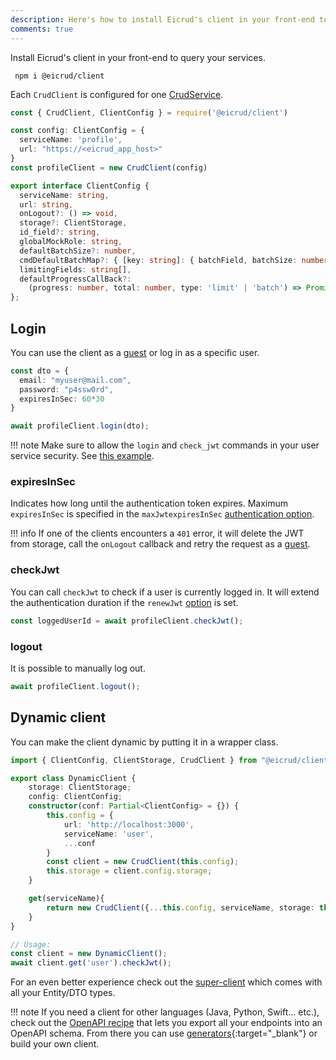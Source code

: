 ```yaml
---
description: Here's how to install Eicrud's client in your front-end to query your services.
comments: true
---
```


Install Eicrud's client in your front-end to query your services.

```
 npm i @eicrud/client
```
Each `CrudClient` is configured for one [CrudService](../services/definition.md).
```typescript
const { CrudClient, ClientConfig } = require('@eicrud/client')

const config: ClientConfig = {
  serviceName: 'profile',
  url: "https://<eicrud_app_host>"
}
const profileClient = new CrudClient(config)
```
```typescript
export interface ClientConfig { 
  serviceName: string, 
  url: string,
  onLogout?: () => void,
  storage?: ClientStorage, 
  id_field?: string,
  globalMockRole: string,
  defaultBatchSize?: number,
  cmdDefaultBatchMap?: { [key: string]: { batchField, batchSize: number} },
  limitingFields: string[],
  defaultProgressCallBack?: 
    (progress: number, total: number, type: 'limit' | 'batch') => Promise<void>,
};
```
## Login

You can use the client as a [guest](../security/roles.md) or log in as a specific user.

```typescript
const dto = {
  email: "myuser@mail.com",
  password: "p4ssw0rd",
  expiresInSec: 60*30
}

await profileClient.login(dto);
```

!!! note
    Make sure to allow the `login` and `check_jwt` commands in your user service security. See [this example](../user/service.md#authentication).
    
### expiresInSec  
Indicates how long until the authentication token expires.
Maximum `expiresInSec` is specified in the `maxJwtexpiresInSec` [authentication option](../configuration/authentication.md).

!!! info
    If one of the clients encounters a `401` error, it will delete the JWT from storage, call the `onLogout` callback and retry the request as a [guest](../security/roles.md).

### checkJwt

You can call `checkJwt` to check if a user is currently logged in. It will extend the authentication duration if the `renewJwt` [option](../configuration/authentication.md) is set.

```typescript
const loggedUserId = await profileClient.checkJwt();
```
### logout

It is possible to manually log out.
```typescript
await profileClient.logout();
```

## Dynamic client

You can make the client dynamic by putting it in a wrapper class.
```typescript
import { ClientConfig, ClientStorage, CrudClient } from "@eicrud/client";

export class DynamicClient {
    storage: ClientStorage;
    config: ClientConfig;
    constructor(conf: Partial<ClientConfig> = {}) {
        this.config = {
            url: 'http://localhost:3000',
            serviceName: 'user',
            ...conf
        }
        const client = new CrudClient(this.config);
        this.storage = client.config.storage;
    }

    get(serviceName){
        return new CrudClient({...this.config, serviceName, storage: this.storage});
    }
}
```
```typescript
// Usage:
const client = new DynamicClient();
await client.get('user').checkJwt();
```

For an even better experience check out the [super-client](../recipes/super-client.md) which comes with all your Entity/DTO types. 

!!! note
    If you need a client for other languages (Java, Python, Swift... etc.), check out the [OpenAPI recipe](../recipes/OpenAPI-schema.md) that lets you export all your endpoints into an OpenAPI schema. From there you can use [generators](https://openapi-generator.tech/docs/generators/){:target="_blank"} or build your own client.


